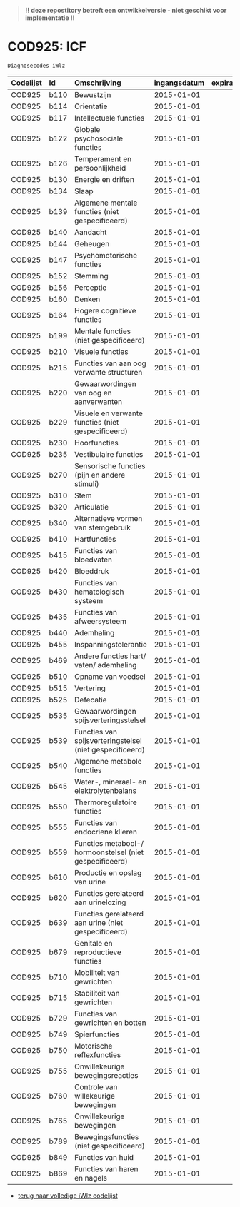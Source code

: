 > **!! deze repostitory betreft een ontwikkelversie - niet geschikt voor implementatie !!**	
# COD925: ICF	
	Diagnosecodes iWlz	
|Codelijst|Id|Omschrijving|ingangsdatum|expiratiedatum|mutatiedatum|mutatie|	
|:--|:--|:--|:--|:--|:--|:--|	
|	COD925	|	b110	|	Bewustzijn	|	2015-01-01	|		|		|		|
|	COD925	|	b114	|	Orientatie	|	2015-01-01	|		|		|		|
|	COD925	|	b117	|	Intellectuele functies	|	2015-01-01	|		|		|		|
|	COD925	|	b122	|	Globale psychosociale functies	|	2015-01-01	|		|		|		|
|	COD925	|	b126	|	Temperament en persoonlijkheid	|	2015-01-01	|		|		|		|
|	COD925	|	b130	|	Energie en driften	|	2015-01-01	|		|		|		|
|	COD925	|	b134	|	Slaap	|	2015-01-01	|		|		|		|
|	COD925	|	b139	|	Algemene mentale functies (niet gespecificeerd)	|	2015-01-01	|		|		|		|
|	COD925	|	b140	|	Aandacht	|	2015-01-01	|		|		|		|
|	COD925	|	b144	|	Geheugen	|	2015-01-01	|		|		|		|
|	COD925	|	b147	|	Psychomotorische functies	|	2015-01-01	|		|		|		|
|	COD925	|	b152	|	Stemming	|	2015-01-01	|		|		|		|
|	COD925	|	b156	|	Perceptie	|	2015-01-01	|		|		|		|
|	COD925	|	b160	|	Denken	|	2015-01-01	|		|		|		|
|	COD925	|	b164	|	Hogere cognitieve functies	|	2015-01-01	|		|		|		|
|	COD925	|	b199	|	Mentale functies (niet gespecificeerd)	|	2015-01-01	|		|		|		|
|	COD925	|	b210	|	Visuele functies	|	2015-01-01	|		|		|		|
|	COD925	|	b215	|	Functies van aan oog verwante structuren	|	2015-01-01	|		|		|		|
|	COD925	|	b220	|	Gewaarwordingen van oog en aanverwanten	|	2015-01-01	|		|		|		|
|	COD925	|	b229	|	Visuele en verwante functies (niet gespecificeerd)	|	2015-01-01	|		|		|		|
|	COD925	|	b230	|	Hoorfuncties	|	2015-01-01	|		|		|		|
|	COD925	|	b235	|	Vestibulaire functies	|	2015-01-01	|		|		|		|
|	COD925	|	b270	|	Sensorische functies (pijn en andere stimuli)	|	2015-01-01	|		|		|		|
|	COD925	|	b310	|	Stem	|	2015-01-01	|		|		|		|
|	COD925	|	b320	|	Articulatie	|	2015-01-01	|		|		|		|
|	COD925	|	b340	|	Alternatieve vormen van stemgebruik	|	2015-01-01	|		|		|		|
|	COD925	|	b410	|	Hartfuncties	|	2015-01-01	|		|		|		|
|	COD925	|	b415	|	Functies van bloedvaten	|	2015-01-01	|		|		|		|
|	COD925	|	b420	|	Bloeddruk	|	2015-01-01	|		|		|		|
|	COD925	|	b430	|	Functies van hematologisch systeem	|	2015-01-01	|		|		|		|
|	COD925	|	b435	|	Functies van afweersysteem	|	2015-01-01	|		|		|		|
|	COD925	|	b440	|	Ademhaling	|	2015-01-01	|		|		|		|
|	COD925	|	b455	|	Inspanningstolerantie	|	2015-01-01	|		|		|		|
|	COD925	|	b469	|	Andere functies hart/ vaten/ ademhaling	|	2015-01-01	|		|		|		|
|	COD925	|	b510	|	Opname van voedsel	|	2015-01-01	|		|		|		|
|	COD925	|	b515	|	Vertering	|	2015-01-01	|		|		|		|
|	COD925	|	b525	|	Defecatie	|	2015-01-01	|		|		|		|
|	COD925	|	b535	|	Gewaarwordingen spijsverteringsstelsel	|	2015-01-01	|		|		|		|
|	COD925	|	b539	|	Functies van spijsverteringstelsel (niet gespecificeerd)	|	2015-01-01	|		|		|		|
|	COD925	|	b540	|	Algemene metabole functies	|	2015-01-01	|		|		|		|
|	COD925	|	b545	|	Water-, mineraal- en elektrolytenbalans	|	2015-01-01	|		|		|		|
|	COD925	|	b550	|	Thermoregulatoire functies	|	2015-01-01	|		|		|		|
|	COD925	|	b555	|	Functies van endocriene klieren	|	2015-01-01	|		|		|		|
|	COD925	|	b559	|	Functies metabool-/ hormoonstelsel (niet gespecificeerd)	|	2015-01-01	|		|		|		|
|	COD925	|	b610	|	Productie en opslag van urine	|	2015-01-01	|		|		|		|
|	COD925	|	b620	|	Functies gerelateerd aan urinelozing	|	2015-01-01	|		|		|		|
|	COD925	|	b639	|	Functies gerelateerd aan urine (niet gespecificeerd)	|	2015-01-01	|		|		|		|
|	COD925	|	b679	|	Genitale en reproductieve functies	|	2015-01-01	|		|		|		|
|	COD925	|	b710	|	Mobiliteit van gewrichten	|	2015-01-01	|		|		|		|
|	COD925	|	b715	|	Stabiliteit van gewrichten	|	2015-01-01	|		|		|		|
|	COD925	|	b729	|	Functies van gewrichten en botten	|	2015-01-01	|		|		|		|
|	COD925	|	b749	|	Spierfuncties	|	2015-01-01	|		|		|		|
|	COD925	|	b750	|	Motorische reflexfuncties	|	2015-01-01	|		|		|		|
|	COD925	|	b755	|	Onwillekeurige bewegingsreacties	|	2015-01-01	|		|		|		|
|	COD925	|	b760	|	Controle van willekeurige bewegingen	|	2015-01-01	|		|		|		|
|	COD925	|	b765	|	Onwillekeurige bewegingen	|	2015-01-01	|		|		|		|
|	COD925	|	b789	|	Bewegingsfuncties (niet gespecificeerd)	|	2015-01-01	|		|		|		|
|	COD925	|	b849	|	Functies van huid	|	2015-01-01	|		|		|		|
|	COD925	|	b869	|	Functies van haren en nagels	|	2015-01-01	|		|		|		|

* [terug naar volledige iWlz codelijst](../../iWlz-codelijsten.md)
